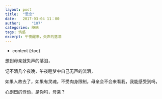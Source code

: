 ```yaml
---
layout: post
title:  "思念"
date:   2017-03-04 11：00
author:     "107"
categories: 随感
tags: 情感 
excerpt: 午夜醒来，失声的落泪 
---
```

* content
{:toc}

想到母亲就失声的落泪，

记不清几个夜晚，午夜睡梦中自己无声的流泪，

如果人故去了，如果有灵魂，不受肉身限制，母亲会不会来看我，我能感受到吗，

心剧烈的悸动，是你吗，母亲？


